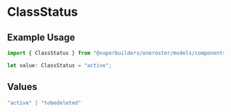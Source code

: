 # ClassStatus

## Example Usage

```typescript
import { ClassStatus } from "@superbuilders/oneroster/models/components";

let value: ClassStatus = "active";
```

## Values

```typescript
"active" | "tobedeleted"
```